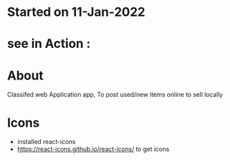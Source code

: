 # Started on 11-Jan-2022

# see in Action :

# About

Classifed web Application app, To post used/new items online to sell locally

# Icons

- installed react-icons
- https://react-icons.github.io/react-icons/ to get icons
